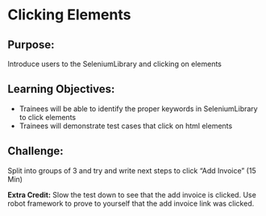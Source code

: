 # Clicking Elements

## Purpose:
Introduce users to the SeleniumLibrary and clicking on elements

## Learning Objectives:

- Trainees will be able to identify the proper keywords in SeleniumLibrary to click elements
- Trainees will demonstrate test cases that click on html elements

## Challenge: 
Split into groups of 3 and try and write next steps to click “Add Invoice”
(15 Min)

**Extra Credit:** Slow the test down to see that the add invoice is clicked. 
Use robot framework to prove to yourself that the add invoice link was clicked.

